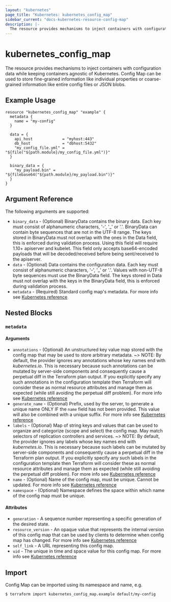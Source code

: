 ```yaml
---
layout: "kubernetes"
page_title: "Kubernetes: kubernetes_config_map"
sidebar_current: "docs-kubernetes-resource-config-map"
description: |-
  The resource provides mechanisms to inject containers with configuration data while keeping containers agnostic of Kubernetes.
---
```


# kubernetes_config_map

The resource provides mechanisms to inject containers with configuration data while keeping containers agnostic of Kubernetes.
Config Map can be used to store fine-grained information like individual properties or coarse-grained information like entire config files or JSON blobs.

## Example Usage

```hcl
resource "kubernetes_config_map" "example" {
  metadata {
    name = "my-config"
  }

  data = {
    api_host             = "myhost:443"
    db_host              = "dbhost:5432"
    "my_config_file.yml" = "${file("${path.module}/my_config_file.yml")}"
  }

  binary_data = {
    "my_payload.bin" = "${filebase64("${path.module}/my_payload.bin")}"
  }
}
```

## Argument Reference

The following arguments are supported:

* `binary_data` - (Optional) BinaryData contains the binary data. Each key must consist of alphanumeric characters, '-', '_' or '.'. BinaryData can contain byte sequences that are not in the UTF-8 range. The keys stored in BinaryData must not overlap with the ones in the Data field, this is enforced during validation process. Using this field will require 1.10+ apiserver and kubelet. This field only accepts base64-encoded payloads that will be decoded/received before being sent/received to the apiserver.
* `data` - (Optional) Data contains the configuration data. Each key must consist of alphanumeric characters, '-', '_' or '.'. Values with non-UTF-8 byte sequences must use the BinaryData field. The keys stored in Data must not overlap with the keys in the BinaryData field, this is enforced during validation process.
* `metadata` - (Required) Standard config map's metadata. For more info see [Kubernetes reference](https://github.com/kubernetes/community/blob/master/contributors/devel/sig-architecture/api-conventions.md#metadata)

## Nested Blocks

### `metadata`

#### Arguments

* `annotations` - (Optional) An unstructured key value map stored with the config map that may be used to store arbitrary metadata.
~> NOTE: By default, the provider ignores any annotations whose key names end with *kubernetes.io*. This is necessary because such annotations can be mutated by server-side components and consequently cause a perpetual diff in the Terraform plan output. If you explicitly specify any such annotations in the configuration template then Terraform will consider these as normal resource attributes and manage them as expected (while still avoiding the perpetual diff problem). For more info see [Kubernetes reference](http://kubernetes.io/docs/user-guide/annotations)
* `generate_name` - (Optional) Prefix, used by the server, to generate a unique name ONLY IF the `name` field has not been provided. This value will also be combined with a unique suffix. For more info see [Kubernetes reference](https://github.com/kubernetes/community/blob/master/contributors/devel/sig-architecture/api-conventions.md#idempotency)
* `labels` - (Optional) Map of string keys and values that can be used to organize and categorize (scope and select) the config map. May match selectors of replication controllers and services.
~> NOTE: By default, the provider ignores any labels whose key names end with *kubernetes.io*. This is necessary because such labels can be mutated by server-side components and consequently cause a perpetual diff in the Terraform plan output. If you explicitly specify any such labels in the configuration template then Terraform will consider these as normal resource attributes and manage them as expected (while still avoiding the perpetual diff problem). For more info see [Kubernetes reference](http://kubernetes.io/docs/user-guide/labels)
* `name` - (Optional) Name of the config map, must be unique. Cannot be updated. For more info see [Kubernetes reference](http://kubernetes.io/docs/user-guide/identifiers#names)
* `namespace` - (Optional) Namespace defines the space within which name of the config map must be unique.

#### Attributes

* `generation` - A sequence number representing a specific generation of the desired state.
* `resource_version` - An opaque value that represents the internal version of this config map that can be used by clients to determine when config map has changed. For more info see [Kubernetes reference](https://github.com/kubernetes/community/blob/master/contributors/devel/sig-architecture/api-conventions.md#concurrency-control-and-consistency)
* `self_link` - A URL representing this config map.
* `uid` - The unique in time and space value for this config map. For more info see [Kubernetes reference](http://kubernetes.io/docs/user-guide/identifiers#uids)

## Import

Config Map can be imported using its namespace and name, e.g.

```
$ terraform import kubernetes_config_map.example default/my-config
```
